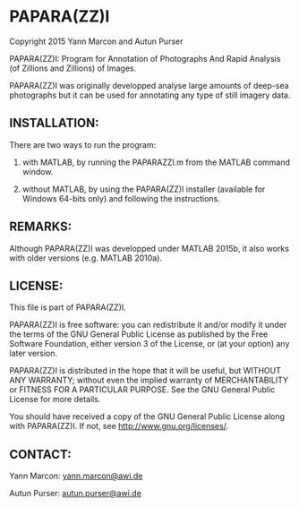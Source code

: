 # PAPARA(ZZ)I
Copyright 2015 Yann Marcon and Autun Purser

PAPARA(ZZ)I: Program for Annotation of Photographs And Rapid Analysis (of Zillions and Zillions) of Images.

PAPARA(ZZ)I was originally developped analyse large amounts of deep-sea photographs but it can be used for annotating any type of still imagery data.


INSTALLATION:
------------
There are two ways to run the program:

1. with MATLAB, by running the PAPARAZZI.m from the MATLAB command window.

2. without MATLAB, by using the PAPARA(ZZ)I installer (available for Windows 64-bits only) and following the instructions.


REMARKS:
-------
Although PAPARA(ZZ)I was developped under MATLAB 2015b, it also works with older versions (e.g. MATLAB 2010a).


LICENSE:
-------
This file is part of PAPARA(ZZ)I.

PAPARA(ZZ)I is free software: you can redistribute it and/or modify it under the terms of the GNU General Public License as published by the Free Software Foundation, either version 3 of the License, or (at your option) any later version.

PAPARA(ZZ)I is distributed in the hope that it will be useful, but WITHOUT ANY WARRANTY; without even the implied warranty of MERCHANTABILITY or FITNESS FOR A PARTICULAR PURPOSE.  See the GNU General Public License for more details.

You should have received a copy of the GNU General Public License along with PAPARA(ZZ)I.  If not, see <http://www.gnu.org/licenses/>.


CONTACT:
-------
Yann Marcon: yann.marcon@awi.de

Autun Purser: autun.purser@awi.de
